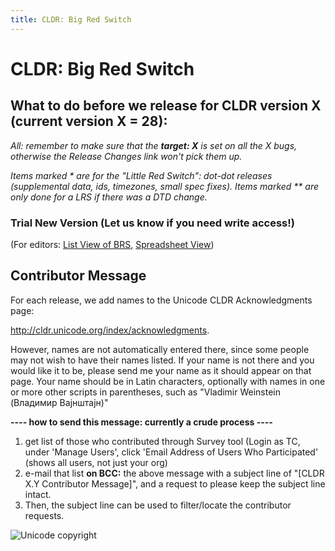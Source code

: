 ```yaml
---
title: CLDR: Big Red Switch
---
```


# CLDR: Big Red Switch

## What to do before we release for CLDR version X (current version X \= 28\):

*All: remember to make sure that the* ***target: X*** *is set on all the X bugs, otherwise the Release Changes link won't pick them up.*

*Items marked \* are for the "Little Red Switch": dot\-dot releases (supplemental data, ids, timezones, small spec fixes). Items marked \*\* are only done for a LRS if there was a DTD change.*

### Trial New Version (Let us know if you need write access!)

(For editors: [List View of BRS](https://cldr.unicode.org/development/cldr-big-red-switch/list-view-of-brs), [Spreadsheet View](https://docs.google.com/spreadsheets/d/1dIOLxKX2gW7BRDVdMBH9qr1GdxpPj8Bc1Pe-02p_92k/edit#gid=0)) 

## Contributor Message

For each release, we add names to the Unicode CLDR Acknowledgments page:

http://cldr.unicode.org/index/acknowledgments.

However, names are not automatically entered there, since some people may not wish to have their names listed. If your name is not there and you would like it to be, please send me your name as it should appear on that page. Your name should be in Latin characters, optionally with names in one or more other scripts in parentheses, such as "Vladimir Weinstein (Владимир Вајнштајн)"

**\-\-\-\- how to send this message: currently a crude process \-\-\-\-**

1. get list of those who contributed through Survey tool (Login as TC, under 'Manage Users', click 'Email Address of Users Who Participated' (shows all users, not just your org)
2. e\-mail that list **on BCC:** the above message with a subject line of "\[CLDR X.Y Contributor Message]", and a request to please keep the subject line intact.
3. Then, the subject line can be used to filter/locate the contributor requests.

![Unicode copyright](https://www.unicode.org/img/hb_notice.gif)